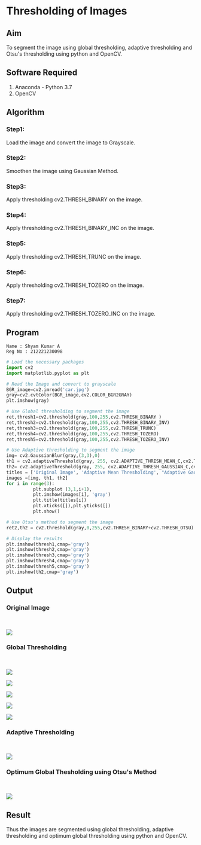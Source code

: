 # Thresholding of Images
## Aim
To segment the image using global thresholding, adaptive thresholding and Otsu's thresholding using python and OpenCV.

## Software Required
1. Anaconda - Python 3.7
2. OpenCV

## Algorithm

### Step1:
Load the image and convert the image to Grayscale.
<br>

### Step2:
Smoothen the image using Gaussian Method.
<br>

### Step3:
Apply thresholding cv2.THRESH_BINARY on the image.
<br>

### Step4:
Apply thresholding cv2.THRESH_BINARY_INC on the image.
<br>

### Step5:
Apply thresholding cv2.THRESH_TRUNC on the image.
<br>

### Step6:
Apply thresholding cv2.THRESH_TOZERO on the image.
<br>

### Step7:
Apply thresholding cv2.THRESH_TOZERO_INC on the image.
<br>

## Program
```
Name : Shyam Kumar A
Reg No : 212221230098
```
```python
# Load the necessary packages
import cv2
import matplotlib.pyplot as plt

# Read the Image and convert to grayscale
BGR_image=cv2.imread('car.jpg')
gray=cv2.cvtColor(BGR_image,cv2.COLOR_BGR2GRAY)
plt.imshow(gray)

# Use Global thresholding to segment the image
ret,thresh1=cv2.threshold(gray,100,255,cv2.THRESH_BINARY )
ret,thresh2=cv2.threshold(gray,100,255,cv2.THRESH_BINARY_INV)
ret,thresh3=cv2.threshold(gray,100,255,cv2.THRESH_TRUNC)
ret,thresh4=cv2.threshold(gray,100,255,cv2.THRESH_TOZERO)
ret,thresh5=cv2.threshold(gray,100,255,cv2.THRESH_TOZERO_INV)

# Use Adaptive thresholding to segment the image
img= cv2.GaussianBlur(gray,(3,3),0)
th1 = cv2.adaptiveThreshold(gray, 255, cv2.ADAPTIVE_THRESH_MEAN_C,cv2.THRESH_BINARY, 11,2) 
th2= cv2.adaptiveThreshold(gray, 255, cv2.ADAPTIVE_THRESH_GAUSSIAN_C,cv2.THRESH_BINARY, 11,2)
titles = ['Original Image', 'Adaptive Mean Thresholding', "Adaptive Gaussian Thresholding"]
images =[img, th1, th2]
for i in range(3):
          plt.subplot (3,1,i+1),
          plt.imshow(images[i], 'gray')
          plt.title(titles[i])
          plt.xticks([]),plt.yticks([])
          plt.show()

# Use Otsu's method to segment the image 
ret2,th2 = cv2.threshold(gray,0,255,cv2.THRESH_BINARY+cv2.THRESH_OTSU)

# Display the results
plt.imshow(thresh1,cmap='gray')
plt.imshow(thresh2,cmap='gray')
plt.imshow(thresh3,cmap='gray')
plt.imshow(thresh4,cmap='gray')
plt.imshow(thresh5,cmap='gray')
plt.imshow(th2,cmap='gray')
```
## Output

### Original Image
<br>

![](car1.PNG)

### Global Thresholding
<br>

![](car2.PNG)
<br>

![](car3.PNG)
<br>

![](car4.PNG)
<br>

![](car5.PNG)
<br>

![](car6.PNG)

### Adaptive Thresholding
<br>

![](car8.PNG)

### Optimum Global Thesholding using Otsu's Method
<br>

![](car7.PNG)

## Result
Thus the images are segmented using global thresholding, adaptive thresholding and optimum global thresholding using python and OpenCV.

